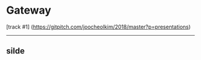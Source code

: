 # Gateway

[track #1] (https://gitpitch.com/joocheolkim/2018/master?p=presentations)

---

## silde
